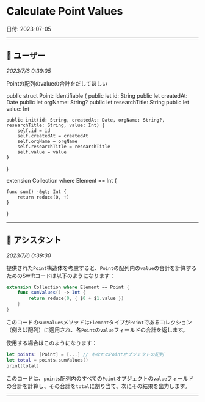 # Calculate Point Values

日付: 2023-07-05

---

## 👤 ユーザー
*2023/7/6 0:39:05*

Pointの配列のvalueの合計をだしてほしい

public struct Point: Identifiable {
    public let id: String
    public let createdAt: Date
    public let orgName: String?
    public let researchTitle: String
    public let value: Int

    public init(id: String, createdAt: Date, orgName: String?, researchTitle: String, value: Int) {
        self.id = id
        self.createdAt = createdAt
        self.orgName = orgName
        self.researchTitle = researchTitle
        self.value = value
    }
}


extension Collection where Element == Int {

    func sum() -&gt; Int {
        return reduce(0, +)
    }
}

---

## 🤖 アシスタント
*2023/7/6 0:39:30*

提供された`Point`構造体を考慮すると、`Point`の配列内の`value`の合計を計算するためのSwiftコードは以下のようになります：

```swift
extension Collection where Element == Point {
    func sumValues() -> Int {
        return reduce(0, { $0 + $1.value })
    }
}
```

このコードの`sumValues`メソッドは`Element`タイプが`Point`であるコレクション（例えば配列）に適用され、各`Point`の`value`フィールドの合計を返します。

使用する場合はこのようになります：

```swift
let points: [Point] = [...] // あなたのPointオブジェクトの配列
let total = points.sumValues()
print(total)
```

このコードは、`points`配列内のすべての`Point`オブジェクトの`value`フィールドの合計を計算し、その合計を`total`に割り当て、次にその結果を出力します。

---
